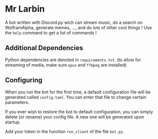# Mr Larbin

A bot written with Discord.py wich can stream music, do a search on WolframAlpha, generate memes, ..., and do lots of other cool things ! Use the `help` command to get a list of commands !

## Additional Dependencies

Python dependencies are denoted in `requirements.txt`. (to allow for streaming of media, make sure `opus` and `ffmpeg` are installed)

## Configuring

When you run the bot for the first time, a default configuration file will be generated called `config.toml`. You can enter that file to change certain parameters.

If you ever wish to restore the bot to default configuration, you can simply delete (or rename) your config file. A new one will be generated upon startup.

Add your token in the function `run_client` of the file `bot.py`.
